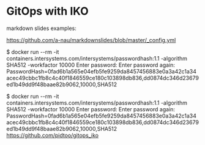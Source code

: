 # GitOps with IKO

markdown slides examples: 

https://github.com/a-nau/markdownslides/blob/master/_config.yml





$ docker run --rm -it containers.intersystems.com/intersystems/passwordhash:1.1 -algorithm SHA512 -workfactor 10000
Enter password:
Enter password again:
PasswordHash=0fad6b1a565e04efb5fe9259da8457456883e0a3a42c1a34acec49cbbc1fb8c4c40f1846559ce180c103898db836,dd0874dc346d23679ed1b49dd9f48baae82b9062,10000,SHA512

$ docker run --rm -it containers.intersystems.com/intersystems/passwordhash:1.1 -algorithm SHA512 -workfactor 10000
Enter password:
Enter password again:
PasswordHash=0fad6b1a565e04efb5fe9259da8457456883e0a3a42c1a34acec49cbbc1fb8c4c40f1846559ce180c103898db836,dd0874dc346d23679ed1b49dd9f48baae82b9062,10000,SHA512
https://github.com/pidtoo/gitops_iko
